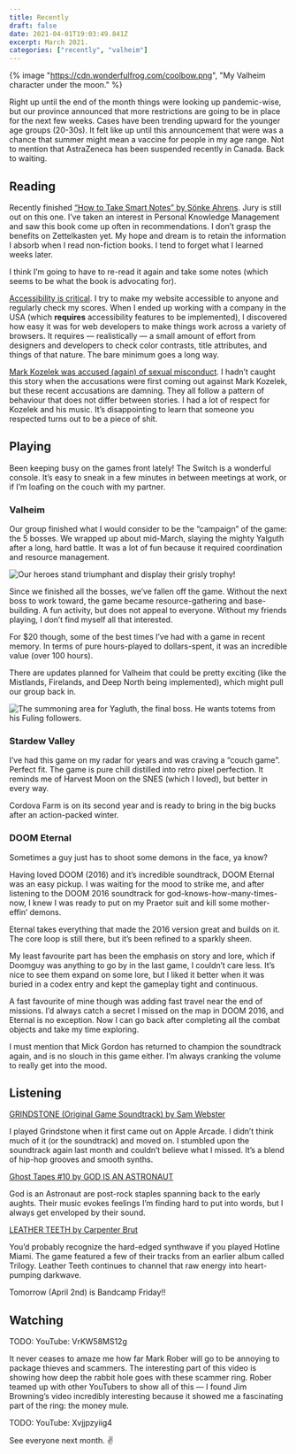 ```yaml
---
title: Recently
draft: false
date: 2021-04-01T19:03:49.841Z
excerpt: March 2021.
categories: ["recently", "valheim"]
---
```


{% image "https://cdn.wonderfulfrog.com/coolbow.png", "My Valheim character under the moon." %}

Right up until the end of the month things were looking up pandemic-wise, but our province announced that more restrictions are going to be in place for the next few weeks. Cases have been trending upward for the younger age groups (20-30s). It felt like up until this announcement that were was a chance that summer might mean a vaccine for people in my age range. Not to mention that AstraZeneca has been suspended recently in Canada. Back to waiting.

## Reading

Recently finished [“How to Take Smart Notes” by Sönke Ahrens](https://takesmartnotes.com). Jury is still out on this one. I’ve taken an interest in Personal Knowledge Management and saw this book come up often in recommendations. I don’t grasp the benefits on Zettelkasten yet. My hope and dream is to retain the information I absorb when I read non-fiction books. I tend to forget what I learned weeks later.

I think I’m going to have to re-read it again and take some notes (which seems to be what the book is advocating for).

[Accessibility is critical](https://gomakethings.com/theres-no-such-thing-as-a-website-or-web-app-that-doesnt-need-to-be-accessible/). I try to make my website accessible to anyone and regularly check my scores. When I ended up working with a company in the USA (which **requires** accessibility features to be implemented), I discovered how easy it was for web developers to make things work across a variety of browsers. It requires — realistically — a small amount of effort from designers and developers to check color contrasts, title attributes, and things of that nature. The bare minimum goes a long way.

[Mark Kozelek was accused (again) of sexual misconduct](https://pitchfork.com/news/sun-kil-moon-mark-kozelek-accused-of-sexual-misconduct-by-seven-more-women/#intcid=_pitchfork-right-rail_9b8b489f-0542-4dd7-9707-aef436fa1e42_popular4-1). I hadn’t caught this story when the accusations were first coming out against Mark Kozelek, but these recent accusations are damning. They all follow a pattern of behaviour that does not differ between stories. I had a lot of respect for Kozelek and his music. It’s disappointing to learn that someone you respected turns out to be a piece of shit.

## Playing

Been keeping busy on the games front lately! The Switch is a wonderful console. It’s easy to sneak in a few minutes in between meetings at work, or if I’m loafing on the couch with my partner.

### Valheim

Our group finished what I would consider to be the “campaign” of the game: the 5 bosses. We wrapped up about mid-March, slaying the mighty Yalguth after a long, hard battle. It was a lot of fun because it required coordination and resource management.

![Our heroes stand triumphant and display their grisly trophy!](/images/theend.png "Our heroes stand triumphant and display their grisly trophy!")

Since we finished all the bosses, we’ve fallen off the game. Without the next boss to work toward, the game became resource-gathering and base-building. A fun activity, but does not appeal to everyone. Without my friends playing, I don’t find myself all that interested.

For $20 though, some of the best times I’ve had with a game in recent memory. In terms of pure hours-played to dollars-spent, it was an incredible value (over 100 hours).

There are updates planned for Valheim that could be pretty exciting (like the Mistlands, Firelands, and Deep North being implemented), which might pull our group back in.

![The summoning area for Yagluth, the final boss. He wants totems from his Fuling followers.](/images/yagluthsummon.png "The summoning area for Yagluth, the final boss. He wants totems from his Fuling followers.")

### Stardew Valley

I’ve had this game on my radar for years and was craving a “couch game”. Perfect fit. The game is pure chill distilled into retro pixel perfection. It reminds me of Harvest Moon on the SNES (which I loved), but better in every way.

Cordova Farm is on its second year and is ready to bring in the big bucks after an action-packed winter.

### DOOM Eternal

Sometimes a guy just has to shoot some demons in the face, ya know?

Having loved DOOM (2016) and it’s incredible soundtrack, DOOM Eternal was an easy pickup. I was waiting for the mood to strike me, and after listening to the DOOM 2016 soundtrack for god-knows-how-many-times-now, I knew I was ready to put on my Praetor suit and kill some mother-effin’ demons.

Eternal takes everything that made the 2016 version great and builds on it. The core loop is still there, but it’s been refined to a sparkly sheen.

My least favourite part has been the emphasis on story and lore, which if Doomguy was anything to go by in the last game, I couldn’t care less. It’s nice to see them expand on some lore, but I liked it better when it was buried in a codex entry and kept the gameplay tight and continuous.

A fast favourite of mine though was adding fast travel near the end of missions. I’d always catch a secret I missed on the map in DOOM 2016, and Eternal is no exception. Now I can go back after completing all the combat objects and take my time exploring.

I must mention that Mick Gordon has returned to champion the soundtrack again, and is no slouch in this game either. I’m always cranking the volume to really get into the mood.

## Listening

[GRINDSTONE (Original Game Soundtrack) by Sam Webster](https://bysamuel.bandcamp.com/album/grindstone-original-game-soundtrack)

I played Grindstone when it first came out on Apple Arcade. I didn’t think much of it (or the soundtrack) and moved on. I stumbled upon the soundtrack again last month and couldn’t believe what I missed. It’s a blend of hip-hop grooves and smooth synths.

[Ghost Tapes #10 by GOD IS AN ASTRONAUT](https://godisanastronaut.com/album/ghost-tapes-10)

God is an Astronaut are post-rock staples spanning back to the early aughts. Their music evokes feelings I’m finding hard to put into words, but I always get enveloped by their sound.

[LEATHER TEETH by Carpenter Brut](https://carpenterbrut.bandcamp.com/album/leather-teeth)

You’d probably recognize the hard-edged synthwave if you played Hotline Miami. The game featured a few of their tracks from an earlier album called Trilogy. Leather Teeth continues to channel that raw energy into heart-pumping darkwave.

Tomorrow (April 2nd) is Bandcamp Friday!!

## Watching

TODO: YouTube: VrKW58MS12g

It never ceases to amaze me how far Mark Rober will go to be annoying to package thieves and scammers. The interesting part of this video is showing how deep the rabbit hole goes with these scammer ring. Rober teamed up with other YouTubers to show all of this — I found Jim Browning’s video incredibly interesting because it showed me a fascinating part of the ring: the money mule.

TODO: YouTube: Xvjjpzyiig4

See everyone next month. ✌️
